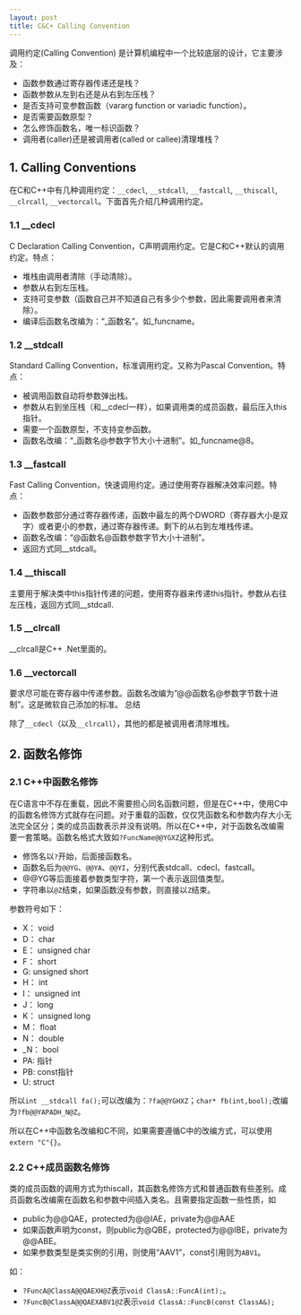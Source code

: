 ```yaml
---
layout: post
title: C&C+ Calling Convention
---
```

调用约定(Calling Convention) 是计算机编程中一个比较底层的设计，它主要涉及：

* 函数参数通过寄存器传递还是栈？
* 函数参数从左到右还是从右到左压栈？
* 是否支持可变参数函数（vararg function or variadic function）。
* 是否需要函数原型？
* 怎么修饰函数名，唯一标识函数？
* 调用者(caller)还是被调用者(called or callee)清理堆栈？


## 1. Calling Conventions
在C和C++中有几种调用约定：`__cdecl`, `__stdcall`, `__fastcall`, `__thiscall`, `__clrcall`, `__vectorcall`。下面首先介绍几种调用约定。

### 1.1 __cdecl

C Declaration Calling Convention，C声明调用约定。它是C和C++默认的调用约定。特点：

* 堆栈由调用者清除（手动清除）。
* 参数从右到左压栈。
* 支持可变参数（函数自己并不知道自己有多少个参数，因此需要调用者来清除）。
* 编译后函数名改编为：“_函数名”。如_funcname。

### 1.2 __stdcall

Standard Calling Convention，标准调用约定。又称为Pascal Convention。特点：

* 被调用函数自动将参数弹出栈。
* 参数从右到坐压栈（和__cdecl一样），如果调用类的成员函数，最后压入this指针。
* 需要一个函数原型，不支持变参函数。
* 函数名改编：“_函数名@参数字节大小十进制”。如_funcname@8。

### 1.3 __fastcall

Fast Calling Convention，快速调用约定。通过使用寄存器解决效率问题。特点：

* 函数参数部分通过寄存器传递，函数中最左的两个DWORD（寄存器大小是双字）或者更小的参数，通过寄存器传递。剩下的从右到左堆栈传递。
* 函数名改编：“@函数名@函数参数字节大小十进制”。
* 返回方式同__stdcall。

### 1.4 __thiscall

主要用于解决类中this指针传递的问题，使用寄存器来传递this指针。参数从右往左压栈，返回方式同__stdcall.

### 1.5 __clrcall

__clrcall是C++ .Net里面的。

### 1.6 __vectorcall

要求尽可能在寄存器中传递参数。函数名改编为”@@函数名@参数字节数十进制”。这是微软自己添加的标准。
总结

除了`__cdecl`（以及`__clrcall`），其他的都是被调用者清除堆栈。

## 2. 函数名修饰

### 2.1 C++中函数名修饰
在C语言中不存在重载，因此不需要担心同名函数问题，但是在C++中，使用C中的函数名修饰方式就存在问题。对于重载的函数，仅仅凭函数名和参数内存大小无法完全区分；类的成员函数表示并没有说明。所以在C++中，对于函数名改编需要一套策略。函数名格式大致如`?FuncName@@YGXZ`这种形式。

* 修饰名以`?`开始，后面接函数名。
* 函数名后为`@@YG`、`@@YA`、`@@YI`，分别代表stdcall、cdecl、fastcall。
* @@YG等后面接着参数类型字符，第一个表示返回值类型。
* 字符串以`@Z`结束，如果函数没有参数，则直接以`Z`结束。

参数符号如下：

* X： void 
* D： char
* E： unsigned char
* F： short
* G:  unsigned short
* H： int
* I： unsigned int
* J： long
* K： unsigned long
* M： float
* N： double
* _N： bool
* PA: 指针
* PB: const指针
* U: struct

所以`int __stdcall fa();`可以改编为：`?fa@@YGHXZ`；`char* fb(int,bool);`改编为`?fb@@YAPADH_N@Z`。

所以在C++中函数名改编和C不同，如果需要遵循C中的改编方式，可以使用`extern "C"{}`。

### 2.2 C++成员函数名修饰
类的成员函数的调用方式为thiscall，其函数名修饰方式和普通函数有些差别。成员函数名改编需在函数名和参数中间插入类名。且需要指定函数一些性质，如

* public为@@QAE，protected为@@IAE，private为@@AAE
* 如果函数声明为const，则public为@QBE，protected为@@IBE，private为@@ABE。
* 如果参数类型是类实例的引用，则使用“AAV1”，const引用则为`ABV1`。

如：

* `?FuncA@ClassA@@QAEXH@Z`表示`void ClassA::FuncA(int);`。
* `?FuncB@ClassA@@QAEXABV1@Z`表示`void ClassA::FuncB(const ClassA&);`



